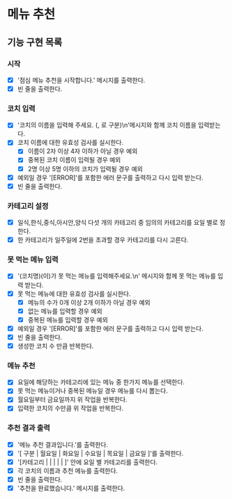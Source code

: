# 메뉴 추천

## 기능 구현 목록

### 시작

- [x] '점심 메뉴 추천을 시작합니다.' 메시지를 출력한다.
- [x] 빈 줄을 출력한다.

### 코치 입력

- [x] '코치의 이름을 입력해 주세요. (, 로 구분)\n'메시지와 함께 코치 이름을 입력받는다.
- [x] 코치 이름에 대한 유효성 검사를 실시한다.
  - [x] 이름이 2자 이상 4자 이하가 아닐 경우 예외
  - [x] 중복된 코치 이름이 입력될 경우 예외
  - [x] 2명 이상 5명 이하의 코치가 입력될 경우 예외
- [x] 예외일 경우 '[ERROR]'를 포함한 에러 문구를 출력하고 다시 입력 받는다.
- [x] 빈 줄을 출력한다.

### 카테고리 설정

- [x] 일식,한식,중식,아시안,양식 다섯 개의 카테고리 중 임의의 카테고리를 요일 별로 정한다.
- [x] 한 카테고리가 일주일에 2번을 초과할 경우 카테고리를 다시 고른다.

### 못 먹는 메뉴 입력

- [x] '(코치명)(이)가 못 먹는 메뉴를 입력해주세요.\n' 메시지와 함께 못 먹는 메뉴를 입력 받는다.
- [x] 못 먹는 메뉴에 대한 유효성 검사를 실시한다.
  - [x] 메뉴의 수가 0개 이상 2개 이하가 아닐 경우 예외
  - [x] 없는 메뉴를 입력할 경우 예외
  - [x] 중복된 메뉴를 입력할 경우 예외
- [x] 예외일 경우 '[ERROR]'를 포함한 에러 문구를 출력하고 다시 입력 받는다.
- [x] 빈 줄을 출력한다.
- [x] 생성한 코치 수 만큼 반복한다.

### 메뉴 추천

- [x] 요일에 해당하는 카테고리에 있는 메뉴 중 한가지 메뉴를 선택한다.
- [x] 못 먹는 메뉴이거나 중복된 메뉴일 경우 메뉴를 다시 뽑는다.
- [x] 월요일부터 금요일까지 위 작업을 반복한다.
- [x] 입력한 코치의 수만큼 위 작업을 반복한다.

### 추천 결과 출력

- [x] '메뉴 추천 결과입니다.'를 출력한다.
- [x] '[ 구분 | 월요일 | 화요일 | 수요일 | 목요일 | 금요일 ]'를 출력한다.
- [x] '[카테고리 | | | | | ]' 안에 요일 별 카테고리를 출력한다.
- [x] 각 코치의 이름과 추천 메뉴를 출력한다.
- [x] 빈 줄을 출력한다.
- [x] '추천을 완료했습니다.' 메시지를 출력한다.
